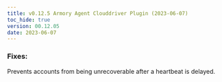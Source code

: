 ```yaml
---
title: v0.12.5 Armory Agent Clouddriver Plugin (2023-06-07)
toc_hide: true
version: 00.12.05
date: 2023-06-07
---
```


### Fixes:
Prevents accounts from being unrecoverable after a heartbeat is delayed.
